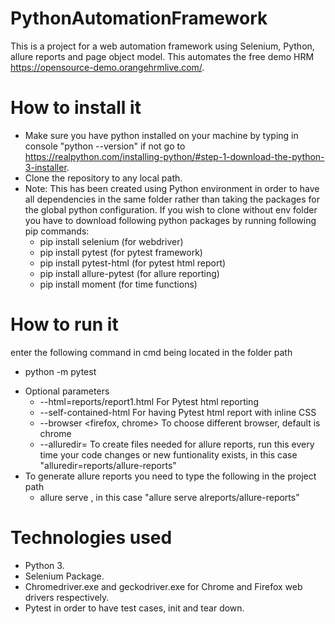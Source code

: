 # PythonAutomationFramework
This is a project for a web automation framework using Selenium, Python, allure reports and page object model. This automates the free demo HRM https://opensource-demo.orangehrmlive.com/.

# How to install it
* Make sure you have python installed on your machine by typing in console "python --version" if not go to https://realpython.com/installing-python/#step-1-download-the-python-3-installer.
* Clone the repository to any local path.
* Note: This has been created using Python environment in order to have all dependencies in the same folder rather than taking the packages for the global python configuration. If you wish to clone without env folder you have to download following python packages by running following pip commands:
  - pip install selenium (for webdriver)
  - pip install pytest (for pytest framework)
  - pip install pytest-html (for pytest html report)
  - pip install allure-pytest (for allure reporting)
  - pip install moment (for time functions)

# How to run it
enter the following command in cmd being located in the folder path
  - python -m pytest 
* Optional parameters
  - --html=reports/report1.html For Pytest html reporting
  - --self-contained-html For having Pytest html report with inline CSS
  - --browser <firefox, chrome> To choose different browser, default is chrome
  - --alluredir=<path> To create files needed for allure reports, run this every time your code changes
    or new funtionality exists, in this case "alluredir=reports/allure-reports"
* To generate allure reports you need to type the following in the project path
  - allure serve <path where allure files are>, in this case "allure serve alreports/allure-reports"
   

# Technologies used
* Python 3.
* Selenium Package.
* Chromedriver.exe and geckodriver.exe for Chrome and Firefox web drivers respectively.
* Pytest in order to have test cases, init and tear down.

